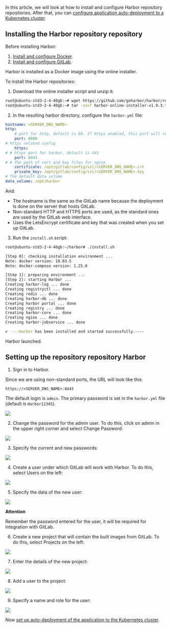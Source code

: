 In this article, we will look at how to install and configure Harbor repository repositories. After that, you can [configure application auto-deployment to a Kubernetes cluster](/en/cases/cases-gitlab/case-k8s-app).

## Installing the Harbor repository repository

Before installing Harbor:

1. [Install and configure Docker](/en/cases/cases-docker-ce/docker-ce-u18).
2. [Install and configure GitLab](/en/cases/cases-gitlab/case-gitlab).

Harbor is installed as a Docker image using the online installer.

To install the Harbor repositories:

1. Download the online installer script and unzip it:

```bash
root@ubuntu-std3-2-4-40gb:~# wget https://github.com/goharbor/harbor/releases/download/v1.9.3/harbor-online-installer-v1.9.3.tgz
root@ubuntu-std3-2-4-40gb:~# tar -zxvf harbor-online-installer-v1.9.3.tgz
```

2. In the resulting harbor directory, configure the `harbor.yml` file:

```yaml
hostname: <SERVER_DNS_NAME>
http:
    # port for http, default is 80. If https enabled, this port will redirect to https port
    port: 8080
# https related config
    https:
# # https port for harbor, default is 443
    port: 8443
# # The path of cert and key files for nginx
    certificate: /opt/gitlab/config/ssl/<SERVER_DNS_NAME>.crt
    private_key: /opt/gitlab/config/ssl/<SERVER_DNS_NAME>.key
# The default data volume
data_volume: /opt/harbor
```

And:

- The hostname is the same as the GitLab name because the deployment is done on the server that hosts GitLab.
- Non-standard HTTP and HTTPS ports are used, as the standard ones are used by the GitLab web interface.
- Uses the LetsEncrypt certificate and key that was created when you set up GitLab.

3. Run the `install.sh` script:

```bash
root@ubuntu-std3-2-4-40gb:~/harbor# ./install.sh

[Step 0]: checking installation environment ...
Note: docker version: 19.03.5
Note: docker-compose version: 1.25.0

[Step 1]: preparing environment ...
[Step 2]: starting Harbor ...
Creating harbor-log ... done
Creating registryctl ... done
Creating redis ... done
Creating harbor-db ... done
Creating harbor portal ... done
Creating registry ... done
Creating harbor-core ... done
Creating nginx ... done
Creating harbor-jobservice ... done

✔ ----Harbor has been installed and started successfully.----
```

Harbor launched.

## Setting up the repository repository Harbor

1. Sign in to Harbor.

Since we are using non-standard ports, the URL will look like this:

```http
https://<SERVER_DNS_NAME>:8443
```

The default login is `admin`. The primary password is set in the `harbor.yml` file (default is `Harbor12345`).

**![](assets/1583617538207-1583617538207.png)**

2. Change the password for the admin user. To do this, click on admin in the upper right corner and select Change Password:

**![](assets/1583618632237-1583618632237.png)**

3. Specify the current and new passwords:

**![](assets/1583617032537-1583617032537.png)**

4. Create a user under which GitLab will work with Harbor. To do this, select Users on the left:

![](assets/1583617595313-1583617595313.png)

5. Specify the data of the new user:

![](assets/1583617032764-1583617032764.png)

<warn>

**Attention**

Remember the password entered for the user, it will be required for integration with GitLab.

</warn>

6. Create a new project that will contain the built images from GitLab. To do this, select Projects on the left:

![](assets/1583617765191-1583617765191.png)

7. Enter the details of the new project:

![](assets/1583617822394-1583617822394.png)

8. Add a user to the project:

**![](assets/1583617874990-1583617874990.png)**

9. Specify a name and role for the user:

![](assets/1583617528394-1583617528394.png)

Now [set up auto-deployment of the application to the Kubernetes cluster](/en/cases/cases-gitlab/case-k8s-app).
